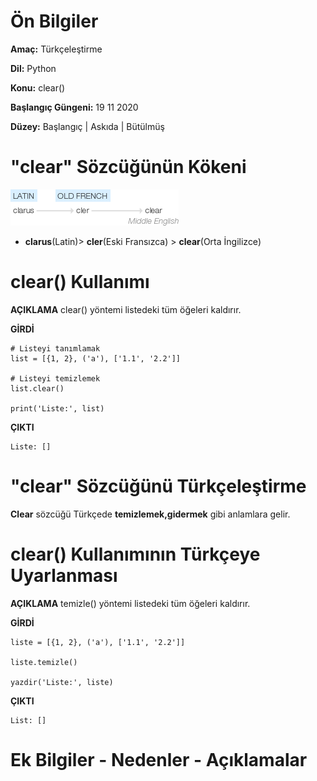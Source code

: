# Ön Bilgiler
**Amaç:** Türkçeleştirme

**Dil:** Python

**Konu:** clear()

**Başlangıç Güngeni:** 19 11 2020

**Düzey:** Başlangıç | Askıda | Bütülmüş

# "clear" Sözcüğünün Kökeni
![Görsel](/belgelik/görseller/kökenbilim/clear.png)

- **clarus**(Latin)> **cler**(Eski Fransızca) > **clear**(Orta İngilizce)

# clear() Kullanımı

**AÇIKLAMA**
clear() yöntemi listedeki tüm öğeleri kaldırır.

**GİRDİ**
```
# Listeyi tanımlamak
list = [{1, 2}, ('a'), ['1.1', '2.2']]

# Listeyi temizlemek
list.clear()

print('Liste:', list)
```
**ÇIKTI**
```
Liste: []
```

# "clear" Sözcüğünü Türkçeleştirme
**Clear** sözcüğü Türkçede **temizlemek,gidermek** gibi anlamlara gelir.

# clear() Kullanımının Türkçeye Uyarlanması

**AÇIKLAMA**
temizle() yöntemi listedeki tüm öğeleri kaldırır.

**GİRDİ**
```
liste = [{1, 2}, ('a'), ['1.1', '2.2']]

liste.temizle()

yazdir('Liste:', liste)
```
**ÇIKTI**
```
List: []
```
# Ek Bilgiler - Nedenler - Açıklamalar
